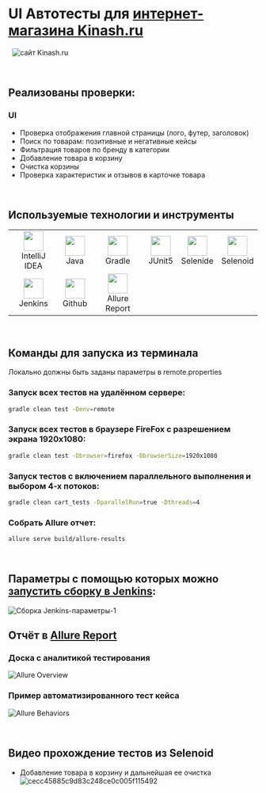 # UI Автотесты для [интернет-магазина Kinash.ru](https://kinash.ru/)
&nbsp;
![сайт Kinash.ru](https://github.com/LakeenkoI/sourceItems/blob/main/source/kinash_mainPage.png)

&nbsp;
## Реализованы проверки:
### UI
- Проверка отображения главной страницы (лого, футер, заголовок)
- Поиск по товарам: позитивные и негативные кейсы
- Фильтрация товаров по бренду в категории
- Добавление товара в корзину
- Очистка корзины
- Проверка характеристик и отзывов в карточке товара


&nbsp;
## Используемые технологии и инструменты
<table>
<tbody>
<tr>
<td align="center"><src="https://www.jetbrains.com/idea/"><img src="https://github.com/LakeenkoI/sourceItems/blob/main/source/Intelij_IDEA.svg" width="40" height="40"><br>IntelliJ IDEA</td>
<td align="center"><src="https://www.jetbrains.com/idea/"><img src="https://github.com/LakeenkoI/sourceItems/blob/main/source/Java.svg" width="40" height="40"><br>Java</td>
<td align="center"><src="https://www.jetbrains.com/idea/"><img src="https://github.com/LakeenkoI/sourceItems/blob/main/source/Gradle.svg" width="40" height="40"><br>Gradle</td>
<td align="center"><src="https://www.jetbrains.com/idea/"><img src="https://github.com/LakeenkoI/sourceItems/blob/main/source/JUnit5.svg" width="40" height="40"><br>JUnit5</td>
<td align="center"><src="https://www.jetbrains.com/idea/"><img src="https://github.com/LakeenkoI/sourceItems/blob/main/source/Selenide.svg" width="40" height="40"><br>Selenide</td>
<td align="center"><src="https://www.jetbrains.com/idea/"><img src="https://github.com/LakeenkoI/sourceItems/blob/main/source/Selenoid.svg" width="40" height="40"><br>Selenoid</td>
</tr>
<tr>
<td align="center"><src="https://www.jetbrains.com/idea/"><img src="https://github.com/LakeenkoI/sourceItems/blob/main/source/Jenkins.svg" width="40" height="40"><br>Jenkins</td>
<td align="center"><src="https://www.jetbrains.com/idea/"><img src="https://github.com/LakeenkoI/sourceItems/blob/main/source/Github.svg" width="40" height="40"><br>Github</td>
<td align="center"><src="https://www.jetbrains.com/idea/"><img src="https://github.com/LakeenkoI/sourceItems/blob/main/source/Allure.svg" width="40" height="40"><br>Allure Report</td>
</tr>
</tbody>
</table>

&nbsp;
## Команды для запуска из терминала
Локально должны быть заданы параметры в remote.properties
### Запуск всех тестов на удалённом сервере:
```bash
gradle clean test -Denv=remote
```
### Запуск всех тестов в браузере FireFox с разрешением экрана 1920x1080:
```bash
gradle clean test -Dbrowser=firefox -DbrowserSize=1920x1080
```
### Запуск тестов с включением параллельного выполнения и выбором 4-х потоков:
```bash
gradle clean cart_tests -DparallelRun=true -Dthreads=4
```
### Собрать Allure отчет:
```bash
allure serve build/allure-results
```

&nbsp;
## Параметры с помощью которых можно [запустить сборку в Jenkins](https://jenkins.autotests.cloud/job/kinash-ui-tests/build):
![Сборка Jenkins-параметры-1](https://github.com/LakeenkoI/sourceItems/blob/main/source/Parameters.png)

## Отчёт в [Allure Report](https://jenkins.autotests.cloud/job/kinash-ui-tests/17/allure/)
### Доска с аналитикой тестирования
![Allure Overview](https://github.com/LakeenkoI/sourceItems/blob/main/source/AllureOverview.png)

### Пример автоматизированного тест кейса
![Allure Behaviors](https://github.com/LakeenkoI/sourceItems/blob/main/source/TestExample.png)

&nbsp;
## Видео прохождение тестов из Selenoid
- Добавление товара в корзину и дальнейшая ее очистка
![cecc45885c9d83c248ce0c005f115492](https://github.com/LakeenkoI/sourceItems/blob/main/source/cecc45885c9d83c248ce0c005f115492.gif)
